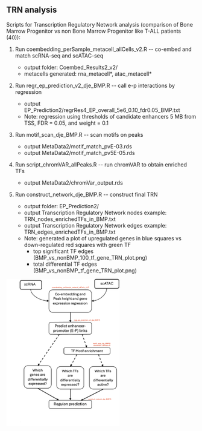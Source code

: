 ## TRN analysis
Scripts for Transcription Regulatory Network analysis (comparison of Bone Marrow Progenitor vs non Bone Marrow Progenitor like T-ALL patients (40)):

1. Run coembedding_perSample_metacell_allCells_v2.R --  co-embed and match scRNA-seq and scATAC-seq

   * output folder: Coembed_Results2_v2/
   * metacells generated: rna_metacell*, atac_metacell*    

2. Run regr_ep_prediction_v2_dje_BMP.R --  call e-p interactions by regression

   * output EP_Prediction2/regrRes4_EP_overall_5e6_0.10_fdr0.05_BMP.txt
   * Note: regression using thresholds of candidate enhancers 5 MB from TSS, FDR = 0.05, and weight = 0.1 

3. Run motif_scan_dje_BMP.R -- scan motifs on peaks

   * output MetaData2/motif_match_pvE-03.rds
   * output MetaData2/motif_match_pv5E-05.rds

4. Run script_chromVAR_allPeaks.R -- run chromVAR to obtain enriched TFs

   * output MetaData2/chromVar_output.rds
   
4. Run construct_network_dje_BMP.R -- construct final TRN

   * output folder: EP_Prediction2/
   * output Transcription Regulatory Network nodes example: TRN_nodes_enrichedTFs_in_BMP.txt
   * output Transcription Regulatory Network edges example: TRN_edges_enrichedTFs_in_BMP.txt
   * Note: generated a plot of upregulated genes in blue squares vs down-regulated red squares with green TF   
     - top significant TF edges (BMP_vs_nonBMP_100_tf_gene_TRN_plot.png)
     - total differential TF edges (BMP_vs_nonBMP_tf_gene_TRN_plot.png) 


<img src="workflow.png" alt="Logo" width="300">
